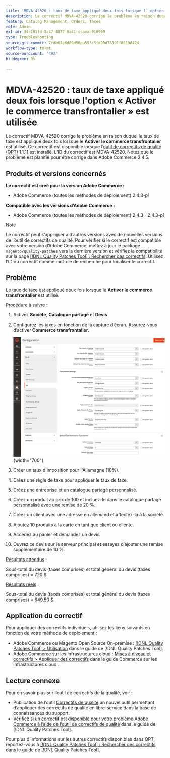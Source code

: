```yaml
---
title: 'MDVA-42520 : taux de taxe appliqué deux fois lorsque l''option « Activer le commerce transfrontalier » est utilisée'
description: Le correctif MDVA-42520 corrige le problème en raison duquel le taux de taxe est appliqué deux fois lorsque le **Activer le commerce transfrontalier** est utilisé. Ce correctif est disponible lorsque l’outil [Outil de correctifs de la qualité (QPT)](https://experienceleague.adobe.com/fr/docs/commerce-operations/tools/quality-patches-tool/quality-patches-tool-to-self-serve-quality-patches) 1.1.11 est installé. L’ID du correctif est MDVA-42520. Notez que le problème est planifié pour être corrigé dans Adobe Commerce 2.4.5.
feature: Catalog Management, Orders, Taxes
role: Admin
exl-id: 34c101fd-3a47-4877-8a41-ccaeaa010969
type: Troubleshooting
source-git-commit: 7fdb02a6d89d50ea593c5fd99d78101f89198424
workflow-type: tm+mt
source-wordcount: '492'
ht-degree: 0%

---
```


# MDVA-42520 : taux de taxe appliqué deux fois lorsque l&#39;option « Activer le commerce transfrontalier » est utilisée

Le correctif MDVA-42520 corrige le problème en raison duquel le taux de taxe est appliqué deux fois lorsque le **Activer le commerce transfrontalier** est utilisé. Ce correctif est disponible lorsque l’[outil de correctifs de qualité (QPT)](https://experienceleague.adobe.com/fr/docs/commerce-operations/tools/quality-patches-tool/quality-patches-tool-to-self-serve-quality-patches) 1.1.11 est installé. L’ID du correctif est MDVA-42520. Notez que le problème est planifié pour être corrigé dans Adobe Commerce 2.4.5.

## Produits et versions concernés

**Le correctif est créé pour la version Adobe Commerce :**

* Adobe Commerce (toutes les méthodes de déploiement) 2.4.3-p1

**Compatible avec les versions d’Adobe Commerce :**

* Adobe Commerce (toutes les méthodes de déploiement) 2.4.3 - 2.4.3-p1

>[!NOTE]
>
>Le correctif peut s’appliquer à d’autres versions avec de nouvelles versions de l’outil de correctifs de qualité. Pour vérifier si le correctif est compatible avec votre version d’Adobe Commerce, mettez à jour le package `magento/quality-patches` vers la dernière version et vérifiez la compatibilité sur la page [[!DNL Quality Patches Tool] : Rechercher des correctifs](https://experienceleague.adobe.com/fr/docs/commerce-operations/tools/quality-patches-tool/quality-patches-tool-to-self-serve-quality-patches). Utilisez l’ID du correctif comme mot-clé de recherche pour localiser le correctif.

## Problème

Le taux de taxe est appliqué deux fois lorsque le **Activer le commerce transfrontalier** est utilisé.

<u>Procédure à suivre </u> :

1. Activez **Société**, **Catalogue partagé** et **Devis**
1. Configurez les taxes en fonction de la capture d’écran. Assurez-vous d’activer **Commerce transfrontalier**.

   ![paramètres fiscaux](/help/assets/tools/tax_settings_1.png){width="700"}

1. Créer un taux d&#39;imposition pour l&#39;Allemagne (10%).
1. Créez une règle de taxe pour appliquer le taux de taxe.
1. Créez une entreprise et un catalogue partagé personnalisé.
1. Créez un produit au prix de 100 et incluez-le dans le catalogue partagé personnalisé avec une remise de 20 %.
1. Créez un client avec une adresse en allemand et affectez-la à la société
1. Ajoutez 10 produits à la carte en tant que client ou cliente.
1. Accédez au panier et demandez un devis.
1. Ouvrez ce devis sur le serveur principal et essayez d’ajouter une remise supplémentaire de 10 %.

<u>Résultats attendus</u> :

Sous-total du devis (taxes comprises) et total général du devis (taxes comprises) = 720 $

<u>Résultats réels</u> :

Sous-total du devis (taxes comprises) et total général du devis (taxes comprises) = 649,50 $.

## Application du correctif

Pour appliquer des correctifs individuels, utilisez les liens suivants en fonction de votre méthode de déploiement :

* Adobe Commerce ou Magento Open Source On-premise : [[!DNL Quality Patches Tool] > Utilisation](/help/tools/quality-patches-tool/usage.md) dans le guide de [!DNL Quality Patches Tool].
* Adobe Commerce sur les infrastructures cloud : [Mises à niveau et correctifs > Appliquer des correctifs](https://experienceleague.adobe.com/docs/commerce-cloud-service/user-guide/develop/upgrade/apply-patches.html?lang=fr) dans le guide Commerce sur les infrastructures cloud .

## Lecture connexe

Pour en savoir plus sur l’outil de correctifs de la qualité, voir :

* Publication de l’outil [Correctifs de qualité](https://experienceleague.adobe.com/fr/docs/commerce-operations/tools/quality-patches-tool/quality-patches-tool-to-self-serve-quality-patches) un nouvel outil permettant d’appliquer des correctifs de qualité en libre-service dans la base de connaissances du support.
* [Vérifiez si un correctif est disponible pour votre problème Adobe Commerce à l’aide de l’outil de correctifs de qualité](/help/tools/quality-patches-tool/patches-available-in-qpt/check-patch-for-magento-issue-with-magento-quality-patches.md) dans le guide de [!DNL Quality Patches Tool].

Pour plus d’informations sur les autres correctifs disponibles dans QPT, reportez-vous à [[!DNL Quality Patches Tool] : Rechercher des correctifs](https://experienceleague.adobe.com/tools/commerce-quality-patches/index.html?lang=fr) dans le guide de [!DNL Quality Patches Tool].

